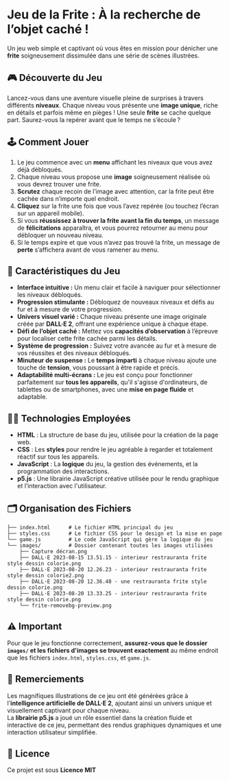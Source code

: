 # Jeu de la Frite : À la recherche de l’objet caché !

Un jeu web simple et captivant où vous êtes en mission pour dénicher une **frite** soigneusement dissimulée dans une série de scènes illustrées.

## 🎮 **Découverte du Jeu**

Lancez-vous dans une aventure visuelle pleine de surprises à travers différents **niveaux**. Chaque niveau vous présente une **image unique**, riche en détails et parfois même en pièges ! Une seule **frite** se cache quelque part. Saurez-vous la repérer avant que le temps ne s’écoule ?

## 🕹️ **Comment Jouer**

1. Le jeu commence avec un **menu** affichant les niveaux que vous avez déjà débloqués.
2. Chaque niveau vous propose une **image** soigneusement réalisée où vous devrez trouver une frite.
3. **Scrutez** chaque recoin de l’image avec attention, car la frite peut être cachée dans n’importe quel endroit.
4. **Cliquez** sur la frite une fois que vous l’avez repérée (ou touchez l’écran sur un appareil mobile).
5. Si vous **réussissez à trouver la frite avant la fin du temps**, un message de **félicitations** apparaîtra, et vous pourrez retourner au menu pour débloquer un nouveau niveau.
6. Si le temps expire et que vous n’avez pas trouvé la frite, un message de **perte** s’affichera avant de vous ramener au menu.

## 🌟 **Caractéristiques du Jeu**

* **Interface intuitive :** Un menu clair et facile à naviguer pour sélectionner les niveaux débloqués.
* **Progression stimulante :** Débloquez de nouveaux niveaux et défis au fur et à mesure de votre progression.
* **Univers visuel varié :** Chaque niveau présente une image originale créée par **DALL·E 2**, offrant une expérience unique à chaque étape.
* **Défi de l’objet caché :** Mettez vos **capacités d’observation** à l’épreuve pour localiser cette frite cachée parmi les détails.
* **Système de progression :** Suivez votre avancée au fur et à mesure de vos réussites et des niveaux débloqués.
* **Minuteur de suspense :** Le **temps imparti** à chaque niveau ajoute une touche de **tension**, vous poussant à être rapide et précis.
* **Adaptabilité multi-écrans :** Le jeu est conçu pour fonctionner parfaitement sur **tous les appareils**, qu'il s'agisse d'ordinateurs, de tablettes ou de smartphones, avec une **mise en page fluide** et adaptable.

## 🧑‍💻 **Technologies Employées**

* **HTML** : La structure de base du jeu, utilisée pour la création de la page web.
* **CSS** : Les **styles** pour rendre le jeu agréable à regarder et totalement réactif sur tous les appareils.
* **JavaScript** : La **logique** du jeu, la gestion des événements, et la programmation des interactions.
* **p5.js** : Une librairie JavaScript créative utilisée pour le rendu graphique et l’interaction avec l'utilisateur.

## 🗂️ **Organisation des Fichiers**

```plaintext
├── index.html      # Le fichier HTML principal du jeu
├── styles.css      # Le fichier CSS pour le design et la mise en page
└── game.js         # Le code JavaScript qui gère la logique du jeu
└── images/         # Dossier contenant toutes les images utilisées
    ├── Capture décran.png
    ├── DALL·E 2023-08-15 13.51.15 - interieur restrauranta frite style dessin colorie.png
    ├── DALL·E 2023-08-20 12.26.23 - interieur restrauranta frite style dessin colorie2.png
    ├── DALL·E 2023-08-20 12.36.48 - une restrauranta frite style dessin colorie.png
    ├── DALL·E 2023-08-20 13.33.25 - interieur restrauranta frite style dessin colorie.png
    └── frite-removebg-preview.png
```
## ⚠️ **Important**

Pour que le jeu fonctionne correctement, **assurez-vous que le dossier `images/` et les fichiers d'images se trouvent exactement** au même endroit que les fichiers `index.html`, `styles.css`, et `game.js`.

## 🙏 **Remerciements**

Les magnifiques illustrations de ce jeu ont été générées grâce à l'**intelligence artificielle de DALL·E 2**, ajoutant ainsi un univers unique et visuellement captivant pour chaque niveau.  
La **librairie p5.js** a joué un rôle essentiel dans la création fluide et interactive de ce jeu, permettant des rendus graphiques dynamiques et une interaction utilisateur simplifiée.

## 📝 **Licence**

Ce projet est sous **Licence MIT**
